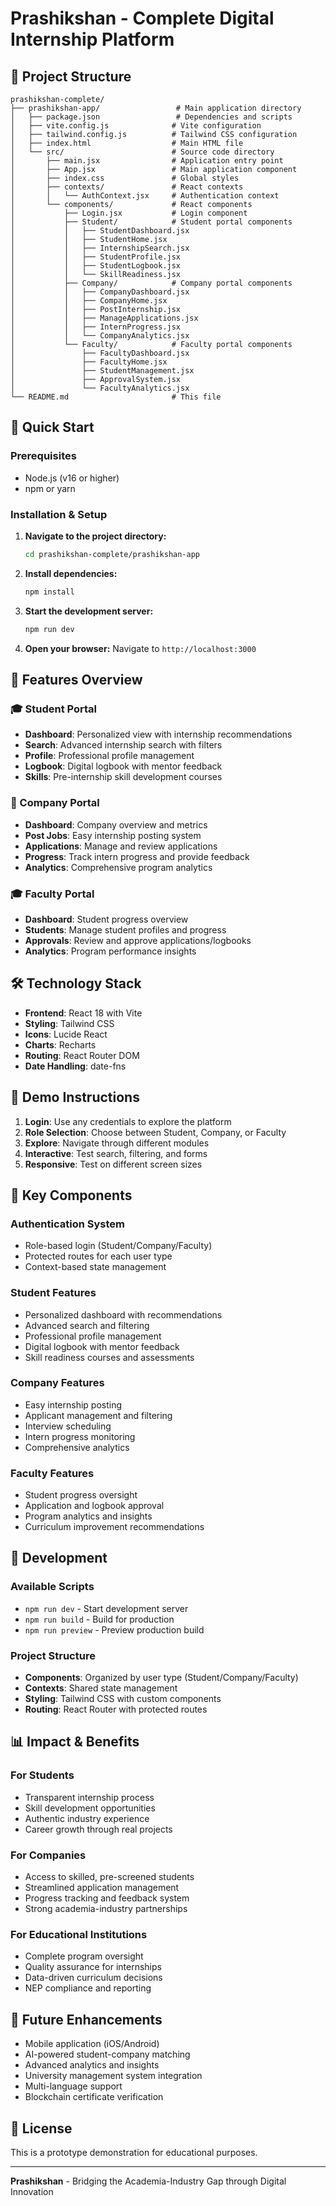 # Prashikshan - Complete Digital Internship Platform

## 📁 Project Structure

```
prashikshan-complete/
├── prashikshan-app/                 # Main application directory
│   ├── package.json                 # Dependencies and scripts
│   ├── vite.config.js              # Vite configuration
│   ├── tailwind.config.js          # Tailwind CSS configuration
│   ├── index.html                  # Main HTML file
│   └── src/                        # Source code directory
│       ├── main.jsx                # Application entry point
│       ├── App.jsx                 # Main application component
│       ├── index.css               # Global styles
│       ├── contexts/               # React contexts
│       │   └── AuthContext.jsx     # Authentication context
│       └── components/             # React components
│           ├── Login.jsx           # Login component
│           ├── Student/            # Student portal components
│           │   ├── StudentDashboard.jsx
│           │   ├── StudentHome.jsx
│           │   ├── InternshipSearch.jsx
│           │   ├── StudentProfile.jsx
│           │   ├── StudentLogbook.jsx
│           │   └── SkillReadiness.jsx
│           ├── Company/            # Company portal components
│           │   ├── CompanyDashboard.jsx
│           │   ├── CompanyHome.jsx
│           │   ├── PostInternship.jsx
│           │   ├── ManageApplications.jsx
│           │   ├── InternProgress.jsx
│           │   └── CompanyAnalytics.jsx
│           └── Faculty/            # Faculty portal components
│               ├── FacultyDashboard.jsx
│               ├── FacultyHome.jsx
│               ├── StudentManagement.jsx
│               ├── ApprovalSystem.jsx
│               └── FacultyAnalytics.jsx
└── README.md                       # This file
```

## 🚀 Quick Start

### Prerequisites
- Node.js (v16 or higher)
- npm or yarn

### Installation & Setup

1. **Navigate to the project directory:**
   ```bash
   cd prashikshan-complete/prashikshan-app
   ```

2. **Install dependencies:**
   ```bash
   npm install
   ```

3. **Start the development server:**
   ```bash
   npm run dev
   ```

4. **Open your browser:**
   Navigate to `http://localhost:3000`

## 🎯 Features Overview

### 🎓 Student Portal
- **Dashboard**: Personalized view with internship recommendations
- **Search**: Advanced internship search with filters
- **Profile**: Professional profile management
- **Logbook**: Digital logbook with mentor feedback
- **Skills**: Pre-internship skill development courses

### 🏢 Company Portal
- **Dashboard**: Company overview and metrics
- **Post Jobs**: Easy internship posting system
- **Applications**: Manage and review applications
- **Progress**: Track intern progress and provide feedback
- **Analytics**: Comprehensive program analytics

### 🎓 Faculty Portal
- **Dashboard**: Student progress overview
- **Students**: Manage student profiles and progress
- **Approvals**: Review and approve applications/logbooks
- **Analytics**: Program performance insights

## 🛠️ Technology Stack

- **Frontend**: React 18 with Vite
- **Styling**: Tailwind CSS
- **Icons**: Lucide React
- **Charts**: Recharts
- **Routing**: React Router DOM
- **Date Handling**: date-fns

## 📱 Demo Instructions

1. **Login**: Use any credentials to explore the platform
2. **Role Selection**: Choose between Student, Company, or Faculty
3. **Explore**: Navigate through different modules
4. **Interactive**: Test search, filtering, and forms
5. **Responsive**: Test on different screen sizes

## 🎨 Key Components

### Authentication System
- Role-based login (Student/Company/Faculty)
- Protected routes for each user type
- Context-based state management

### Student Features
- Personalized dashboard with recommendations
- Advanced search and filtering
- Professional profile management
- Digital logbook with mentor feedback
- Skill readiness courses and assessments

### Company Features
- Easy internship posting
- Applicant management and filtering
- Interview scheduling
- Intern progress monitoring
- Comprehensive analytics

### Faculty Features
- Student progress oversight
- Application and logbook approval
- Program analytics and insights
- Curriculum improvement recommendations

## 🔧 Development

### Available Scripts
- `npm run dev` - Start development server
- `npm run build` - Build for production
- `npm run preview` - Preview production build

### Project Structure
- **Components**: Organized by user type (Student/Company/Faculty)
- **Contexts**: Shared state management
- **Styling**: Tailwind CSS with custom components
- **Routing**: React Router with protected routes

## 📊 Impact & Benefits

### For Students
- Transparent internship process
- Skill development opportunities
- Authentic industry experience
- Career growth through real projects

### For Companies
- Access to skilled, pre-screened students
- Streamlined application management
- Progress tracking and feedback system
- Strong academia-industry partnerships

### For Educational Institutions
- Complete program oversight
- Quality assurance for internships
- Data-driven curriculum decisions
- NEP compliance and reporting

## 🚀 Future Enhancements

- Mobile application (iOS/Android)
- AI-powered student-company matching
- Advanced analytics and insights
- University management system integration
- Multi-language support
- Blockchain certificate verification

## 📄 License

This is a prototype demonstration for educational purposes.

---

**Prashikshan** - Bridging the Academia-Industry Gap through Digital Innovation
